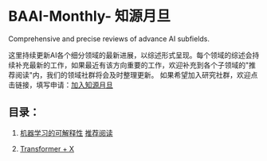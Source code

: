 # BAAI-Monthly- 知源月旦
Comprehensive and precise reviews of advance AI subfields.

这里持续更新AI各个细分领域的最新进展，以综述形式呈现。每个领域的综述会持续补充最新的工作，如果最近有该方向重要的工作，欢迎补充到各个子领域的"推荐阅读"内，我们的领域社群将会及时整理更新。
如果希望加入研究社群，欢迎点击链接，填写申请：[加入知源月旦](https://link.zhihu.com/?target=https%3A//jinshuju.net/f/zZhrdm)

## 目录：
1. [机器学习的可解释性](https://github.com/floatingCatty/BAAI-Monthly-/blob/main/Interpretability(%E5%8F%AF%E8%A7%A3%E9%87%8A%E6%80%A7)/%E6%9C%BA%E5%99%A8%E5%AD%A6%E4%B9%A0%E7%9A%84%E5%8F%AF%E8%A7%A3%E9%87%8A%E6%80%A7.md) [推荐阅读](https://github.com/floatingCatty/BAAI-Monthly-/blob/main/Interpretability(%E5%8F%AF%E8%A7%A3%E9%87%8A%E6%80%A7)/References(%E6%8E%A8%E8%8D%90%E9%98%85%E8%AF%BB))

2. [Transformer + X](https://github.com/floatingCatty/BAAI-Monthly-/blob/main/Transformer%2BX/Transformer%2BNLP.md)
